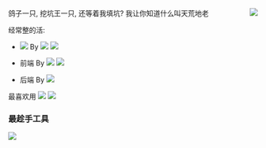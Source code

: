 <a>
<img align="right" src="https://github-readme-stats.vercel.app/api?username=simonkimi&show_icons=true&hide_border=true&icon_color=586069&title_color=a0a9af">
</a>
鸽子一只, 挖坑王一只, 还等着我填坑? 我让你知道什么叫天荒地老

经常整的活:
- ![](https://img.shields.io/badge/-Android-green?&logo=Android&logoColor=fff) By ![](https://img.shields.io/badge/-Kotlin-orange?&logo=Kotlin&logoColor=fff) ![](https://img.shields.io/badge/-Flutter-0091EA?&logo=flutter&logoColor=fff)

- 前端 By ![](https://img.shields.io/badge/-React-blue?logo=react&logoColor=fff) ![](https://img.shields.io/badge/-Vue.js-41B883?logo=vue.js&logoColor=fff)

- 后端 By  ![](https://img.shields.io/badge/-Django-0C4B33?logo=django&logoColor=fff)

最喜欢用 ![](https://img.shields.io/badge/-Python-blue?logo=python&logoColor=fff)  ![](https://img.shields.io/badge/-TypeScript-294E80?logo=TypeScript&logoColor=fff) 


### 最趁手工具
<img src="https://github-readme-stats.vercel.app/api/top-langs/?username=simonkimi">


